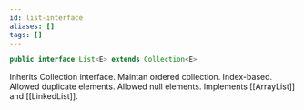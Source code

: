 ```yaml
---
id: list-interface
aliases: []
tags: []
---
```


```java
public interface List<E> extends Collection<E>  
```

Inherits Collection interface.
Maintan ordered collection.
Index-based.
Allowed duplicate elements.
Allowed null elements.
Implements [[ArrayList]] and [[LinkedList]].
